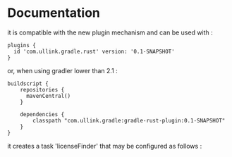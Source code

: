 # Documentation

it is compatible with the new plugin mechanism and can be used with :

```
plugins {
  id 'com.ullink.gradle.rust' version: '0.1-SNAPSHOT'
}
```

or, when using gradler lower than 2.1 :

```
buildscript {
    repositories {
      mavenCentral()
    }

    dependencies {
        classpath "com.ullink.gradle:gradle-rust-plugin:0.1-SNAPSHOT"
    }
}
```

it creates a task 'licenseFinder' that may be configured as follows :

```
```
